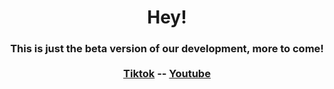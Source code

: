 <html>
<center>
  <h1>
  Hey!
  </h1>
  <h3>
  This is just the beta version of our development, more to come!
  <br>
  <br>
  <a href="https://www.tiktok.com/@tacotruckgaming">Tiktok</a>
  <p1>--</p1>
  <a href="https://www.youtube.com/channel/UCpDWiO_eMJ8T8Dhey0Z8KJA">Youtube</a>
  </h3>
</center>
</html>
